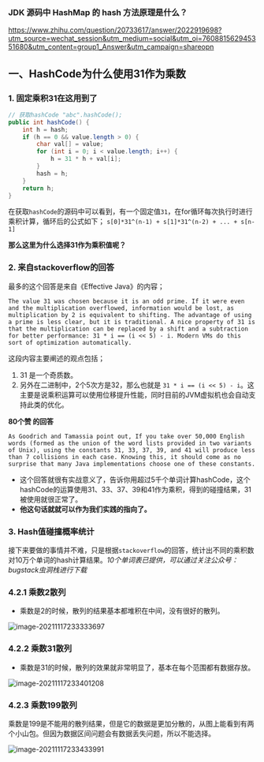 

### JDK 源码中 HashMap 的 hash 方法原理是什么？

https://www.zhihu.com/question/20733617/answer/2022919698?utm_source=wechat_session&utm_medium=social&utm_oi=760881562945351680&utm_content=group1_Answer&utm_campaign=shareopn





## **一、HashCode为什么使用31作为乘数**

### **1. 固定乘积31在这用到了**

```java
// 获取hashCode "abc".hashCode();
public int hashCode() {
    int h = hash;
    if (h == 0 && value.length > 0) {
        char val[] = value;
        for (int i = 0; i < value.length; i++) {
            h = 31 * h + val[i];
        }
        hash = h;
    }
    return h;
}
```

在获取`hashCode`的源码中可以看到，有一个固定值`31`，在for循环每次执行时进行乘积计算，循环后的公式如下； `s[0]*31^(n-1) + s[1]*31^(n-2) + ... + s[n-1]`

**那么这里为什么选择31作为乘积值呢？**

### **2. 来自stackoverflow的回答**

最多的这个回答是来自《Effective Java》的内容；

```text
The value 31 was chosen because it is an odd prime. If it were even and the multiplication overflowed, information would be lost, as multiplication by 2 is equivalent to shifting. The advantage of using a prime is less clear, but it is traditional. A nice property of 31 is that the multiplication can be replaced by a shift and a subtraction for better performance: 31 * i == (i << 5) - i. Modern VMs do this sort of optimization automatically.
```

这段内容主要阐述的观点包括；

1. 31 是一个奇质数。
2. 另外在二进制中，2个5次方是32，那么也就是 `31 * i == (i << 5) - i`。这主要是说乘积运算可以使用位移提升性能，同时目前的JVM虚拟机也会自动支持此类的优化。

**80个赞 的回答**

```text
As Goodrich and Tamassia point out, If you take over 50,000 English words (formed as the union of the word lists provided in two variants of Unix), using the constants 31, 33, 37, 39, and 41 will produce less than 7 collisions in each case. Knowing this, it should come as no surprise that many Java implementations choose one of these constants.
```

- 这个回答就很有实战意义了，告诉你用超过5千个单词计算hashCode，这个hashCode的运算使用31、33、37、39和41作为乘积，得到的碰撞结果，31被使用就很正常了。
- **他这句话就就可以作为我们实践的指向了。**



### **3. Hash值碰撞概率统计**

接下来要做的事情并不难，只是根据`stackoverflow`的回答，统计出不同的乘积数对10万个单词的hash计算结果。*10个单词表已提供，可以通过关注公众号：bugstack虫洞栈进行下载*

### **4.2.1 乘数2散列**

- 乘数是2的时候，散列的结果基本都堆积在中间，没有很好的散列。

![image-20211117233333697](D:\面试题总结\面试题总结\image-20211117233333697.png)

### **4.2.2 乘数31散列**

- 乘数是31的时候，散列的效果就非常明显了，基本在每个范围都有数据存放。

![image-20211117233401208](D:\面试题总结\面试题总结\image-20211117233401208.png)

### **4.2.3 乘数199散列**

乘数是199是不能用的散列结果，但是它的数据是更加分散的，从图上能看到有两个小山包。但因为数据区间问题会有数据丢失问题，所以不能选择。

![image-20211117233433991](D:\面试题总结\面试题总结\image-20211117233433991.png)

## 

